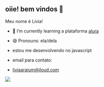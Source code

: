 ## oiie! bem vindos 👋

Meu nome é Lívia!

- 🌱 I’m currently learning a plataforma [alura](https://www.alura.com.br)
- 😄 Pronouns: ela/dela
- estou me desenvolvendo no javascript

- email para contato:
- liviaaraium@iloud.com

![](https://media1.tenor.com/m/EjX4YecV_5IAAAAC/ladybug.gif)

